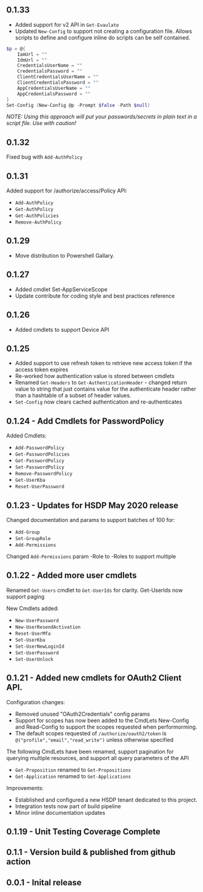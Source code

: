 ## 0.1.33

* Added support for v2 API in `Get-Evaulate`
* Updated `New-Config` to support not creating a configuration file. Allows scripts to define and configure inline do scripts can be self contained.

``` powershell
$p = @{
    IamUrl = ""
    IdmUrl = ""
    CredentialsUserName = ""
    CredentialsPassword = ""
    ClientCredentialsUserName = ""
    ClientCredentialsPassword = ""
    AppCredentialsUserName = ""
    AppCredentialsPassword = ""
}
Set-Config (New-Config @p -Prompt $false -Path $null)
```
*NOTE: Using this approach will put your passwords/secrets in plain text in a script file. Use with caution!*

## 0.1.32

Fixed bug with `Add-AuthPolicy`

## 0.1.31

Added  support for ​/authorize​/access​/Policy API:
* `Add-AuthPolicy`
* `Get-AuthPolicy`
* `Get-AuthPolicies`
* `Remove-AuthPolicy`

## 0.1.29

* Move distribution to Powershell Gallary.

## 0.1.27

* Added cmdlet Set-AppServiceScope
* Update contribute for coding style and best practices reference

## 0.1.26

* Added cmdlets to support Device API

## 0.1.25

* Added support to use refresh token to retrieve new access token if the access token expires
* Re-worked how authentication value is stored between cmdlets
* Renamed `Get-Headers` to `Get-AuthenticationHeader` - changed return value to string that just contains value for the authenticate header  rather than a hashtable of a subset of header values.
* `Set-Config` now clears cached authentication and re-authenticates

## 0.1.24 - Add Cmdlets for PasswordPolicy

Added Cmdlets:
* `Add-PasswordPolicy`
* `Get-PasswordPolicies`
* `Get-PasswordPolicy`
* `Set-PasswordPolicy`
* `Remove-PasswordPolicy`
* `Get-UserKba`
* `Reset-UserPassword`

## 0.1.23 - Updates for HSDP May 2020 release

Changed documentation and params to support batches of 100 for:
* `Add-Group`
* `Set-GroupRole`
* `Add-Permissions`

Changed `Add-Permissions` param -Role to -Roles to support multiple

## 0.1.22 - Added more user cmdlets

Renamed ``Get-Users`` cmdlet to ``Get-UserIds`` for clarity. Get-UserIds now support paging

New Cmdlets added:
* `New-UserPassword`
* `New-UserResendActivation`
* `Reset-UserMfa`
* `Set-UserKba`
* `Set-UserNewLoginId`
* `Set-UserPassword`
* `Set-UserUnlock`

## 0.1.21 - Added new cmdlets for OAuth2 Client API.

Configuration changes:
* Removed unused "OAuth2Credentials" config params
* Support for scopes has now been added to the CmdLets New-Config and Read-Config to support the scopes requested when performorming.
* The default scopes requested of `/authorize/oauth2/token` is `@("profile","email","read_write")` unless otherwise specified

The following CmdLets have been renamed, support pagination for querying multiple resources, and support all query parameters of the API
* `Get-Proposition` renamed to `Get-Propositions`
* `Get-Application` renamed to `Get-Applications`

Improvements:
* Established and configured a new HSDP tenant dedicated to this project.
* Integration tests now part of build pipeline
* Minor inline documentation updates

## 0.1.19 - Unit Testing Coverage Complete

## 0.1.1 - Version build & published from github action

## 0.0.1 - Inital release

